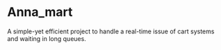 # Anna_mart
A simple-yet efficient project to handle a real-time issue of cart systems and waiting in long queues.
